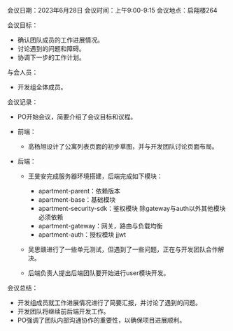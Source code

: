 会议日期：2023年6月28日 会议时间：上午9:00-9:15 会议地点：启翔楼264

会议目标：

+ 确认团队成员的工作进展情况。
+ 讨论遇到的问题和障碍。
+ 协调下一步的工作计划。

与会人员：

+ 开发组全体成员。

会议记录：

+ PO开始会议，简要介绍了会议目标和议程。

- 前端：

  + 高杨旭设计了公寓列表页面的初步草图，并与开发团队讨论页面布局。
- 后端：

  + 王旻安完成服务器环境搭建，后端完成如下模块：

    - apartment-parent：依赖版本
    - apartment-base：基础模块
    - apartment-security-sdk：鉴权模块 除gateway与auth以外其他模块必须依赖
    - apartment-gateway：网关，路由与负载均衡
    - apartment-auth：授权模块 jjwt
  + 吴思赣进行了一些单元测试，但遇到了一些问题，正在与开发团队合作解决。
  + 后端负责人提出后端团队要开始进行user模块开发。

会议总结： 

+ 开发组成员就工作进展情况进行了简要汇报，并讨论了遇到的问题。
+ 开发团队将继续前后端开发工作。
+ PO强调了团队内部沟通协作的重要性，以确保项目进展顺利。
